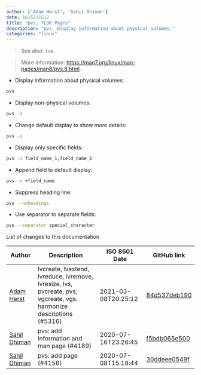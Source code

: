 ```yaml
---
author: ['Adam Herst', 'Sahil Dhiman']
date: 1615231512
title: "pvs, TLDR Pages"
description: "pvs, Display information about physical volumes."
categories: "linux"
---
```

> See also: `lvm`.

> More information: <https://man7.org/linux/man-pages/man8/pvs.8.html>.

- Display information about physical volumes:

```bash
pvs
```

- Display non-physical volumes:

```bash
pvs -a
```

- Change default display to show more details:

```bash
pvs -v
```

- Display only specific fields:

```bash
pvs -o field_name_1,field_name_2
```

- Append field to default display:

```bash
pvs -o +field_name
```

- Suppress heading line:

```bash
pvs --noheadings
```

- Use separator to separate fields:

```bash
pvs --separator special_character
```
List of changes to this documentation


Author | Description | ISO 8601 Date | GitHub link
------|-----|-----|-----
[Adam Herst](mailto:adamherst@adamherst.com) | lvcreate, lvextend, lvreduce, lvremove, lvresize, lvs, pvcreate, pvs, vgcreate, vgs: harmonize descriptions (#5316) | 2021-03-08T20:25:12 | [84d537deb190](https://github.com/tldr-pages/tldr/commit/84d537deb1902fcde2a9a997dc5ec2a859a31ad7)
[Sahil Dhiman](mailto:52946452+sahilister@users.noreply.github.com) | pvs: add information and man page (#4189) | 2020-07-16T23:26:45 | [f5bdb065e500](https://github.com/tldr-pages/tldr/commit/f5bdb065e500ed7a487affe8846f014dd394cf54)
[Sahil Dhiman](mailto:52946452+sahilister@users.noreply.github.com) | pvs: add page (#4156) | 2020-07-08T15:18:44 | [30ddeee0549f](https://github.com/tldr-pages/tldr/commit/30ddeee0549f607cb3f4a5886d56cabfab526ee8)

